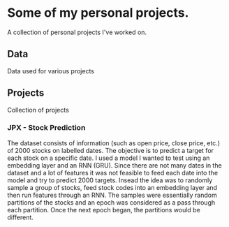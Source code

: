 # Some of my personal projects.
A collection of personal projects I've worked on. 

## Data
Data used for various projects

## Projects
Collection of projects

### JPX - Stock Prediction
   The dataset consists of information (such as open price, close price, etc.) of 2000 stocks on labelled dates. The objective is to predict a target for each stock
on a specific date. I used a model I wanted to test using an embedding layer and an RNN (GRU). Since there are not many dates in the dataset and a lot of features it was not feasible to feed each date into the model and try to predict 2000 targets. Insead the idea was to randomly sample a group of stocks, feed stock codes into an embedding layer and then run features through an RNN. The samples were essentially random partitions of the stocks and an epoch was considered as a pass through each partition. Once the next epoch began, the partitions would be different.

